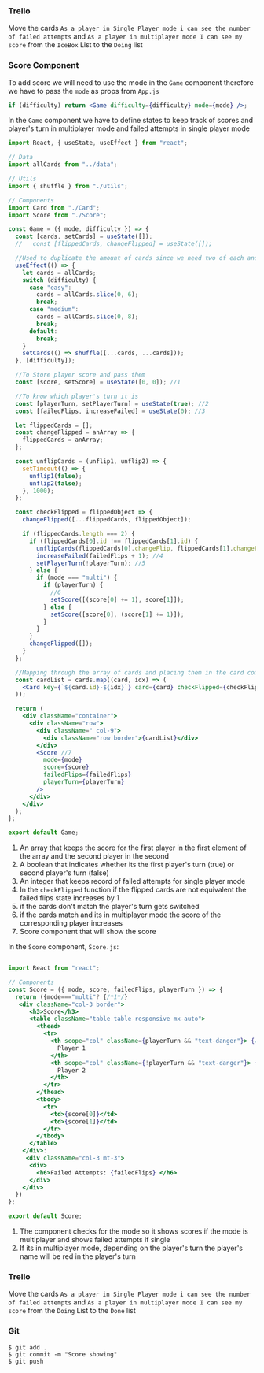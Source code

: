 ### Trello

Move the cards `As a player in Single Player mode i can see the number of failed attempts` and `As a player in multiplayer mode I can see my score` from the `IceBox` List to the `Doing` list

### Score Component

To add score we will need to use the mode in the `Game` component therefore we have to pass the `mode` as props from `App.js`

```jsx
if (difficulty) return <Game difficulty={difficulty} mode={mode} />;
```

In the `Game` component we have to define states to keep track of scores and player's turn in multiplayer mode and failed attempts in single player mode

```jsx
import React, { useState, useEffect } from "react";

// Data
import allCards from "../data";

// Utils
import { shuffle } from "./utils";

// Components
import Card from "./Card";
import Score from "./Score";

const Game = ({ mode, difficulty }) => {
  const [cards, setCards] = useState([]);
  //   const [flippedCards, changeFlipped] = useState([]);

  //Used to duplicate the amount of cards since we need two of each and shuffle them using the function defined at the top
  useEffect(() => {
    let cards = allCards;
    switch (difficulty) {
      case "easy":
        cards = allCards.slice(0, 6);
        break;
      case "medium":
        cards = allCards.slice(0, 8);
        break;
      default:
        break;
    }
    setCards(() => shuffle([...cards, ...cards]));
  }, [difficulty]);

  //To Store player score and pass them
  const [score, setScore] = useState([0, 0]); //1

  //To know which player's turn it is
  const [playerTurn, setPlayerTurn] = useState(true); //2
  const [failedFlips, increaseFailed] = useState(0); //3

  let flippedCards = [];
  const changeFlipped = anArray => {
    flippedCards = anArray;
  };

  const unflipCards = (unflip1, unflip2) => {
    setTimeout(() => {
      unflip1(false);
      unflip2(false);
    }, 1000);
  };

  const checkFlipped = flippedObject => {
    changeFlipped([...flippedCards, flippedObject]);

    if (flippedCards.length === 2) {
      if (flippedCards[0].id !== flippedCards[1].id) {
        unflipCards(flippedCards[0].changeFlip, flippedCards[1].changeFlip);
        increaseFailed(failedFlips + 1); //4
        setPlayerTurn(!playerTurn); //5
      } else {
        if (mode === "multi") {
          if (playerTurn) {
            //6
            setScore([(score[0] += 1), score[1]]);
          } else {
            setScore([score[0], (score[1] += 1)]);
          }
        }
      }
      changeFlipped([]);
    }
  };

  //Mapping through the array of cards and placing them in the card component
  const cardList = cards.map((card, idx) => (
    <Card key={`${card.id}-${idx}`} card={card} checkFlipped={checkFlipped} />
  ));

  return (
    <div className="container">
      <div className="row">
        <div className=" col-9">
          <div className="row border">{cardList}</div>
        </div>
        <Score //7
          mode={mode}
          score={score}
          failedFlips={failedFlips}
          playerTurn={playerTurn}
        />
      </div>
    </div>
  );
};

export default Game;
```

1. An array that keeps the score for the first player in the first element of the array and the second player in the second
2. A boolean that indicates whether its the first player's turn (true) or second player's turn (false)
3. An integer that keeps record of failed attempts for single player mode
4. In the `checkFlipped` function if the flipped cards are not equivalent the failed flips state increases by 1
5. if the cards don't match the player's turn gets switched
6. if the cards match and its in multiplayer mode the score of the corresponding player increases
7. Score component that will show the score

In the `Score` component, `Score.js`:

```jsx

import React from "react";

// Components
const Score = ({ mode, score, failedFlips, playerTurn }) => {
  return ({mode==="multi"? {/*1*/}
   <div className="col-3 border">
      <h3>Score</h3>
      <table className="table table-responsive mx-auto">
        <thead>
          <tr>
            <th scope="col" className={playerTurn && "text-danger"}> {/*2*/}
              Player 1
            </th>
            <th scope="col" className={!playerTurn && "text-danger"}> {/*2*/}
              Player 2
            </th>
          </tr>
        </thead>
        <tbody>
          <tr>
            <td>{score[0]}</td>
            <td>{score[1]}</td>
          </tr>
        </tbody>
      </table>
    </div>:
     <div className="col-3 mt-3">
      <div>
        <h6>Failed Attempts: {failedFlips} </h6>
      </div>
    </div>
  })
};

export default Score;


```

1. The component checks for the mode so it shows scores if the mode is multiplayer and shows failed attempts if single
2. If its in multiplayer mode, depending on the player's turn the player's name will be red in the player's turn

### Trello

Move the cards `As a player in Single Player mode i can see the number of failed attempts` and `As a player in multiplayer mode I can see my score` from the `Doing` List to the `Done` list

### Git

```shell
$ git add .
$ git commit -m "Score showing"
$ git push
```
